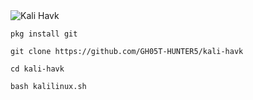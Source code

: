 <img src="https://raw.githubusercontent.com/GH05T-HUNTER5/kali-havk/main/.gh05t-hunter5/kali%20havk.jpg" alt="Kali Havk">

```
pkg install git
```
```
git clone https://github.com/GH05T-HUNTER5/kali-havk
```
```
cd kali-havk
```
```
bash kalilinux.sh
```

